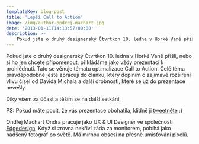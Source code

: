 ```yaml
---
templateKey: blog-post
title: 'Lepší Call to Action'
image: /img/author-ondrej-machart.jpg
date: '2013-01-11T14:13:57+00:00'
description: >-
    Pokud jste o druhý designerský Čtvrtkon 10. ledna v Horké Vaně přišli, nebo si ho jen chcete připomenout, přikládáme jako vždy prezentaci k prohlédnutí. Tato se věnuje tématu optimalizace...
---
```

Pokud jste o druhý designerský Čtvrtkon 10. ledna v Horké Vaně přišli, nebo si ho jen chcete připomenout, přikládáme jako vždy prezentaci k prohlédnutí. Tato se věnuje tématu optimalizace Call to Action. Celé téma pravděpodobně ještě zpracuji do článku, který doplním o zajímavé rozšíření vlivu čísel od Davida Michala a další drobnosti, které se už do prezentace nevešly.

Díky všem za účast a těším se na další setkání.

PS: Pokud máte pocit, že vás prezentace obohatila, klidně ji [tweetněte](http://twitter.com/home?status=%C4%8Ctvrtkon%20-%20Jak%20na%20lep%C5%A1%C3%AD%20Call%20to%20Action%3A+http://bit.ly/XpXBw7 "Sdílejte tuto prezentaci na Twitteru") :)

Ondřej Machart Ondra pracuje jako UX & UI Designer ve společnosti [Edgedesign](http://edgedesign.cz "Edgedesign.cz"). Když si zrovna nekřiví záda za monitorem, pobíhá jako nadšený fotograf po světě. Má mírnou obsesi na přesné umisťování pixelů.